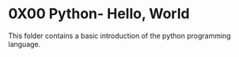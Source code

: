<h1> 0X00 Python- Hello, World </h1>

This folder contains a basic introduction of the python programming language.
